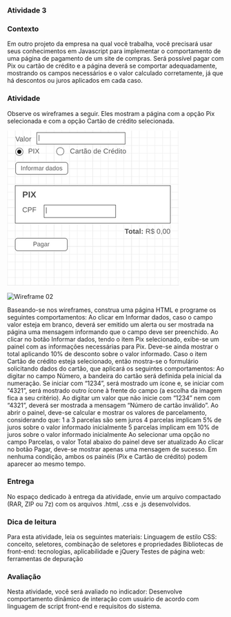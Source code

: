 ### Atividade 3
 
### Contexto
Em outro projeto da empresa na qual você trabalha, você precisará usar seus conhecimentos em Javascript para implementar o comportamento de uma página de pagamento de um site de compras. Será possível pagar com Pix ou cartão de crédito e a página deverá se comportar adequadamente, mostrando os campos necessários e o valor calculado corretamente, já que há descontos ou juros aplicados em cada caso.
 
### Atividade
Observe os wireframes a seguir. Eles mostram a página com a opção Pix selecionada e com a opção Cartão de crédito selecionada.

![Wireframe 01]( ./Wireframes/wire-ativ3-1.png )

![Wireframe 02]( ./Wireframe/wire-ativ3-2.png)


Baseando-se nos wireframes, construa uma página HTML e programe os seguintes comportamentos:
Ao clicar em Informar dados, caso o campo valor esteja em branco, deverá ser emitido um alerta ou ser mostrada na página uma mensagem informando que o campo deve ser preenchido.
Ao clicar no botão Informar dados, tendo o item Pix selecionado, exibe-se um painel com as informações necessárias para Pix. Deve-se ainda mostrar o total aplicando 10% de desconto sobre o valor informado.
Caso o item Cartão de crédito esteja selecionado, então mostra-se o formulário solicitando dados do cartão, que aplicará os seguintes comportamentos:
Ao digitar no campo Número, a bandeira do cartão será definida pela inicial da numeração. Se iniciar com “1234”, será mostrado um ícone e, se iniciar com “4321”, será mostrado outro ícone à frente do campo (a escolha da imagem fica a seu critério).
Ao digitar um valor que não inicie com “1234” nem com “4321”, deverá ser mostrada a mensagem “Número de cartão inválido”.
Ao abrir o painel, deve-se calcular e mostrar os valores de parcelamento, considerando que:
1 a 3 parcelas são sem juros
4 parcelas implicam 5% de juros sobre o valor informado inicialmente
5 parcelas implicam em 10% de juros sobre o valor informado inicialmente
Ao selecionar uma opção no campo Parcelas, o valor Total abaixo do painel deve ser atualizado
Ao clicar no botão Pagar, deve-se mostrar apenas uma mensagem de sucesso.
Em nenhuma condição, ambos os painéis (Pix e Cartão de crédito) podem aparecer ao mesmo tempo.
 
### Entrega
No espaço dedicado à entrega da atividade, envie um arquivo compactado (RAR, ZIP ou 7z) com os arquivos .html, .css e .js desenvolvidos.
 
### Dica de leitura
Para esta atividade, leia os seguintes materiais:
Linguagem de estilo CSS: conceito, seletores, combinação de seletores e propriedades
Bibliotecas de front-end: tecnologias, aplicabilidade e jQuery
Testes de página web: ferramentas de depuração
 
### Avaliação
Nesta atividade, você será avaliado no indicador:
Desenvolve comportamento dinâmico de interação com usuário de acordo com linguagem de script front-end e requisitos do sistema.
